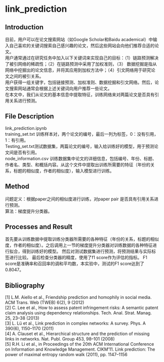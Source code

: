 # link_prediction
## Introduction
  目前，用户可以在论文搜索网站（如Google Scholar和Baidu academical）中输入自己喜欢的关键词搜索自己感兴趣的论文，然后这些网站会向他们推荐合适的论文。  
  用户通常通过在研究任务中加入以下关键词来实现自己的目标：（1）链路预测解决了被引网络的稀疏性；（2）在链路预测中采用了加权准则，（3） 数据挖掘是指从网络中挖掘出的论文信息，并将其应用到加权方法中；（4）引文网络用于研究论文之间的被引关系。  
  用户获得一组关键字，包括链接预测、加权准则、数据挖掘和引文网络。然后，论文搜索网站通常会根据上述关键词向用户推荐一些论文。  
  在本文中，我们从论文的基本信息中提取特征，训练网络来对两篇论文是否具有引用关系进行预测。  
## File Description
  link_prediction.ipynb   
  training_set.txt 训练样本对，两个论文的编号，最后一列为标签，0：没有引用，1：有引用。  
  Testing_set.txt测试数据集，两篇论文的编号，输入给训练好的模型，用于预测论文间是否有引用。  
  node_information.csv 训练数据集中论文的详细信息，包括编号、年份、标题、作者名、类型、和概括内容。从这个文件中提取出训练所需要的特征（年份的关系，标题的相似度，作者的相似度），输入模型进行训练。
## Method
  问题定义：根据paper之间的相似度进行训练，对paper pair 是否具有引用关系进行预测。  
  算法：梯度提升分类器。
## Processes and Result
  首先要从训练数据中提取训练分类器所需要的各种特征（年份的关系，标题的相似度，作者的相似度）。之后调用上一节的梯度提升分类器对训练数据的各种特征进行拟合，得到训练好的模型。
然后对测试数据集进行预测，将预测结果与实际标签进行比较。
最后检查分类器的精度，使用了f1 score作为评估的指标。
  F1 score是准确率和召回率的调和平均数，本实验中，测试的F1 score达到了0.8047。
## Bibliography
[1] L.M. Aiello et al., Friendship prediction and homophily in social media. ACM Trans. Web (TWEB) 6(2), 9 (2012)   
[2] C. Lee et al., How to assess patent infringement risks: A semantic patent claim analysis using dependency relationships. Tech. Anal. Strat. Manag. 25, 23–38 (2013)   
[3] L. Lü et al., Link prediction in complex networks: A survey. Phys. A 390(6), 1150–1170 (2011)   
[4] A. Clauset et al., Hierarchical structure and the prediction of missing links in networks. Nat. Publ. Group 453, 98–101 (2008)   
[5] R.H. Li et al., in Proceedings of the 20th ACM International Conference on Information and Knowledge Management. CIKM’11. Link prediction: The power of maximal entropy random walk (2011), pp. 1147–1156  
